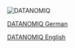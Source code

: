 ![DATANOMIQ](https://www.datanomiq.de/wp-content/uploads/2023/01/cropped-datanomiq-logo.png)

[DATANOMIQ German](https://www.datanomiq.de)

[DATANOMIQ English](https://www.datanomiq.io)
